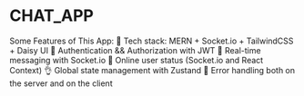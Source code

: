 # CHAT_APP
Some Features of This App: 🌟 Tech stack: MERN + Socket.io + TailwindCSS + Daisy UI 🎃 Authentication &amp;&amp; Authorization with JWT 👾 Real-time messaging with Socket.io 🚀 Online user status (Socket.io and React Context) 👌  Global state management with Zustand 🐞 Error handling both on the server and on the client 

